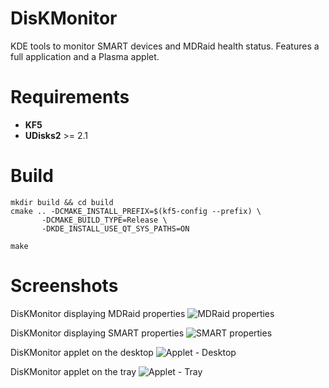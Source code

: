 # DisKMonitor
KDE tools to monitor SMART devices and MDRaid health status. Features a full application and a Plasma applet.

# Requirements
* **KF5**
* **UDisks2** >= 2.1

# Build
    mkdir build && cd build
    cmake .. -DCMAKE_INSTALL_PREFIX=$(kf5-config --prefix) \
           -DCMAKE_BUILD_TYPE=Release \
           -DKDE_INSTALL_USE_QT_SYS_PATHS=ON

    make

# Screenshots

DisKMonitor displaying MDRaid properties
![MDRaid properties](https://github.com/papylhomme/diskmonitor/blob/gh-pages/screenshots/screenshot1.png)


DisKMonitor displaying SMART properties
![SMART properties](https://github.com/papylhomme/diskmonitor/blob/gh-pages/screenshots/screenshot2.png)


DisKMonitor applet on the desktop
![Applet - Desktop](https://github.com/papylhomme/diskmonitor/blob/gh-pages/screenshots/applet1.png)


DisKMonitor applet on the tray
![Applet - Tray](https://github.com/papylhomme/diskmonitor/blob/gh-pages/screenshots/applet2.png)




